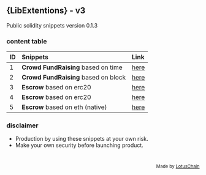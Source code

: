 ## {LibExtentions} - v3
Public solidity snippets version 0.1.3

### content table
| ID | Snippets | Link |
|---|:---|:---|
| 1 | **Crowd FundRaising** based on time | [here](./CrowdFund/CrowdFundBasedTime.sol) |
| 2 | **Crowd FundRaising** based on block | [here](./CrowdFund/CrowdFundBasedBlock.sol) |
| 3 | **Escrow** based on erc20 | [here](./Escrow/Escrow.sol) |
| 4 | **Escrow** based on erc20 | [here](./Escrow/EscrowObserver.sol) |
| 5 | **Escrow** based on eth (native) | [here](./Escrow/EscrowObserverEth.sol) |

### disclaimer
- Production by using these snippets at your own risk.
- Make your own security before launching product.

# 

<div align="right">
<sub>Made by <a href="https://lotuschain.org">LotusChain</a></sub>
</div>

